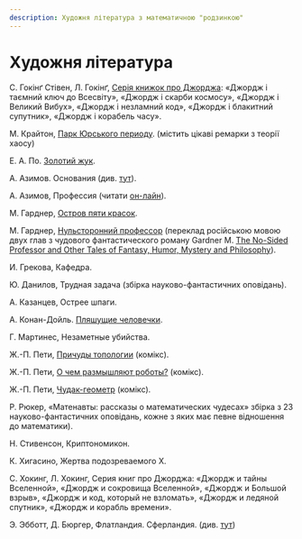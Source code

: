 ```yaml
---
description: Художня література з математичною "родзинкою"
---
```


# Художня література

С. Гокінґ Стівен, Л. Гокінґ, [Серія книжок про Джорджа](https://starylev.com.ua/komplekt-z-troh-knyzhok-stivena-ta-lyusi-gokingiv): «Джордж і таємний ключ до Всесвіту», «Джордж і скарби космосу», «Джордж і Великий Вибух», «Джордж і незламний код», «Джордж і блакитний супутник», «Джордж і корабель часу».  


М. Крайтон, [Парк Юрського периоду](https://kmbooks.com.ua/book?code=712444). \(містить цікаві ремарки з теорії хаосу\) 

Е. А. По. [Золотий жук](https://www.ukrlib.com.ua/world/printit.php?tid=63).



А. Азимов. Основания \(див. [тут](http://lib.ru/FOUNDATION/)\).

А. Азимов, Профессия \(читати [он-лайн](https://librebook.me/profession/vol1/1)\).

М. Гарднер, [Остров пяти красок](http://lib.ru/INOFANT/GARDNER_M/island.txt).

М. Гарднер, [Нульсторонний профессор](http://lib.ru/INOFANT/GARDNER_M/zero_dim.txt) \(переклад російською мовою двух глав з чудового фантастического роману Gardner M. [The No-Sided Professor and Other Tales of Fantasy, Humor, Mystery and Philosophy](%20https://epdf.pub/the-no-sided-professor.html)\).

И. Грекова, Кафедра.

Ю. Данилов, Трудная задача \(збірка науково-фантастичних оповідань\).

А. Казанцев, Острее шпаги.

А. Конан-Дойль. [Пляшущие человечки](http://lib.ru/AKONANDOJL/sh_dancm.txt).

Г. Мартинес, Незаметные убийства.

Ж.-П. Пети, [Причуды топологии](http://www.savoir-sans-frontieres.com/JPP/telechargeables/Russe/topologicon_russe//topologicon_russe.pdf?fbclid=IwAR3bSiGoNLPHWpamaKV9GNOLt74jUh1TJfrOhIwkIAc4OiY4P3hUkRGhbJM) \(комікс\).

Ж.-П. Пети, [О чем размышляют роботы?](http://www.savoir-sans-frontieres.com/JPP/telechargeables/Russe/robots_russe/ROBOTS_RUSSIAN.pdf?fbclid=IwAR0AKC9IrYTWX6DU8W9QMmR1pkNKRjQEgWBVzNDpmEshGtRRDoUi9qVzAAo) \(комікс\).

Ж.-П. Пети, [Чудак-геометр](http://www.savoir-sans-frontieres.com/JPP/telechargeables/Russe/Geometricon_russe/geometricon_russe.pdf?fbclid=IwAR208jgW-5CoNcaarq7M27L7wgqsg9kp6J4XpYtZBKwiDZslwoLFhETc-4U) \(комікс\).

Р. Рюкер, «Матенавты: рассказы о математических чудесах» збірка з 23 науково-фантастичних оповідань, кожне з яких має певне відношення до математики\).

Н. Стивенсон, Криптономикон.

К. Хигасино, Жертва подозреваемого Х.

С. Хокинг, Л. Хокинг, Серия книг про Джорджа: «Джордж и тайны Вселенной», «Джордж и сокровища Вселенной», «Джордж и Большой взрыв», «Джордж и код, который не взломать», «Джордж и ледяной спутник», «Джордж и корабль времени».

Э. Эбботт, Д. Бюргер, Флатландия. Сферландия. \(див. [тут](https://royallib.com/book/byurger_dionis/sferlandiya.html)\)

